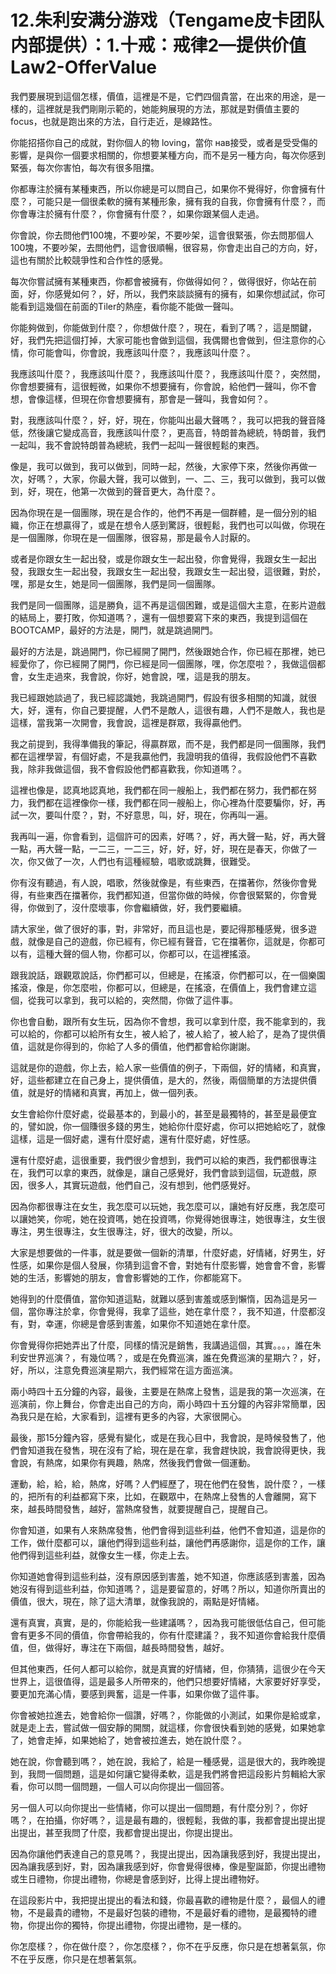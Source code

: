 # 12.朱利安满分游戏（Tengame皮卡团队内部提供）：1.十戒：戒律2—提供价值Law2-OfferValue

我們要展現到這個怎樣，價值，這裡是不是，它們四個貴當，在出來的用途，是一樣的，這裡就是我們剛剛示範的，她能夠展現的方法，那就是對價值主要的 focus，也就是跑出來的方法，自行走近，是線路性。

你能招搭你自己的成就，對你個人的物 loving，當你 нав接受，或者是受受傷的影響，是與你一個要求相關的，你想要某種方向，而不是另一種方向，每次你感到緊張，每次你害怕，每次有很多阻擋。

你都專注於擁有某種東西，所以你總是可以問自己，如果你不覺得好，你會擁有什麼？，可能只是一個很柔軟的擁有某種形象，擁有我的自我，你會擁有什麼？，而你會專注於擁有什麼？，你會擁有什麼？，如果你跟某個人走過。

你會說，你去問他們100塊，不要吵架，不要吵架，這會很緊張，你去問那個人100塊，不要吵架，去問他們，這會很順暢，很容易，你會走出自己的方向，好，這也有關於比較競爭性和合作性的感覺。

每次你嘗試擁有某種東西，你都會被擁有，你做得如何？，做得很好，你站在前面，好，你感覺如何？，好，所以，我們來談談擁有的擁有，如果你想試試，你可能看到這幾個在前面的Tiler的熱座，看你能不能做一聲叫。

你能夠做到，你能做到什麼？，你想做什麼？，現在，看到了嗎？，這是關鍵，好，我們先把這個打掉，大家可能也會做到這個，我偶爾也會做到，但注意你的心情，你可能會叫，你會說，我應該叫什麼？，我應該叫什麼？。

我應該叫什麼？，我應該叫什麼？，我應該叫什麼？，我應該叫什麼？，突然間，你會想要擁有，這很輕微，如果你不想要擁有，你會說，給他們一聲叫，你不會想，會像這樣，但現在你會想要擁有，那會是一聲叫，我會如何？。

對，我應該叫什麼？，好，好，現在，你能叫出最大聲嗎？，我可以把我的聲音降低，然後讓它變成高音，我應該叫什麼？，更高音，特朗普為總統，特朗普，我們一起叫，我不會說特朗普為總統，我們一起叫一聲很輕鬆的東西。

像是，我可以做到，我可以做到，同時一起，然後，大家停下來，然後你再做一次，好嗎？，大家，你最大聲，我可以做到，一、二、三，我可以做到，我可以做到，好，現在，他第一次做到的聲音更大，為什麼？。

因為你現在是一個團隊，現在是合作的，他們不再是一個群體，是一個分別的組織，你正在想贏得了，或是在想令人感到驚訝，很輕鬆，我們也可以叫做，你現在是一個團隊，你現在是一個團隊，很容易，那是最令人討厭的。

或者是你跟女生一起出發，或是你跟女生一起出發，你會覺得，我跟女生一起出發，我跟女生一起出發，我跟女生一起出發，我跟女生一起出發，這很難，對於，嘿，那是女生，她是同一個團隊，我們是同一個團隊。

我們是同一個團隊，這是勝負，這不再是這個困難，或是這個大主意，在影片遊戲的結局上，要打敗，你知道嗎？，還有一個想要寫下來的東西，我提到這個在BOOTCAMP，最好的方法是，開門，就是跳過開門。

最好的方法是，跳過開門，你已經開了開門，然後跟她合作，你已經在那裡，她已經愛你了，你已經開了開門，你已經是同一個團隊，嘿，你怎麼啦？，我做這個都會，女生走過來，我會說，你好，她會說，嘿，這是我的朋友。

我已經跟她談過了，我已經認識她，我跳過開門，假設有很多相關的知識，就很大，好，還有，你自己要提醒，人們不是敵人，這很有趣，人們不是敵人，我也是這樣，當我第一次開會，我會說，這裡是群眾，我得贏他們。

我之前提到，我得準備我的筆記，得贏群眾，而不是，我們都是同一個團隊，我們都在這裡學習，有個好處，不是我贏他們，我證明我的值得，我假設他們不喜歡我，除非我做這個，我不會假設他們都喜歡我，你知道嗎？。

這裡也像是，認真地認真地，我們都在同一艘船上，我們都在努力，我們都在努力，我們都在這裡像你一樣，我們都在同一艘船上，你心裡為什麼要騙你，好，再試一次，要叫什麼？，對，不好意思，叫，好，現在，你再叫一遍。

我再叫一遍，你會看到，這個許可的因素，好嗎？，好，再大聲一點，好，再大聲一點，再大聲一點，一二三，一二三，好，好，好，好，現在是春天，你做了一次，你又做了一次，人們也有這種經驗，唱歌或跳舞，很難受。

你有沒有聽過，有人說，唱歌，然後就像是，有些東西，在擋著你，然後你會覺得，有些東西在擋著你，我們都知道，但當你做的時候，你會很緊緊的，你會覺得，你做到了，沒什麼壞事，你會繼續做，好，我們要繼續。

請大家坐，做了很好的事，對，非常好，而且這也是，要記得那種感覺，很多遊戲，就像是自己的遊戲，你已經有，你已經有聲音，它在擋著你，這就是，你都可以有，這種大聲的個人物，你都可以，你都可以，在這裡搖滾。

跟我說話，跟觀眾說話，你們都可以，但總是，在搖滾，你們都可以，在一個樂園搖滾，像是，你怎麼啦，你都可以，但總是，在搖滾，在價值上，我們會建立這個，從我可以拿到，我可以給的，突然間，你做了這件事。

你也會自動，跟所有女生玩，因為你不會想，我可以拿到什麼，我不能拿到的，我可以給的，你都可以給所有女生，被人給了，被人給了，被人給了，是為了提供價值，這就是你得到的，你給了人多的價值，他們都會給你謝謝。

這就是你的遊戲，你上去，給人家一些價值的例子，下兩個，好的情緒，和真實，好，這些都建立在自己身上，提供價值，是大的，然後，兩個簡單的方法提供價值，就是好的情緒和真實，再加上，做一個列表。

女生會給你什麼好處，從最基本的，到最小的，甚至是最獨特的，甚至是最便宜的，譬如說，你一個賺很多錢的男生，她給你什麼好處，你可以把她給吃了，就像這樣，這是一個好處，還有什麼好處，還有什麼好處，好性感。

還有什麼好處，這很重要，我們很少會想到，我們可以給的東西，我們都很專注在，我們可以拿的東西，就像是，讓自己感覺好，我們會談到這個，玩遊戲，原因，很多人，其實玩遊戲，他們自己，沒有想到，他們感覺好。

因為你都很專注在女生，我怎麼可以玩她，我怎麼可以，讓她有好反應，我怎麼可以讓她笑，你呢，她在投資嗎，她在投資嗎，你覺得她很專注，她很專注，女生很專注，男生很專注，女生很專注，好，很大的改變，所以。

大家是想要做的一件事，就是要做一個新的清單，什麼好處，好情緒，好男生，好性感，如果你是個人發展，你猜到這會不會，對她有什麼影響，她會會不會，影響她的生活，影響她的朋友，會會影響她的工作，你都能寫下。

她得到的什麼價值，當你知道這點，就難以感到害羞或感到懶惰，因為這是另一個，當你專注於拿，你會覺得，我拿了這些，她在拿什麼？，我不知道，什麼都沒有，對，幸運，你總是會感到害羞，如果你不知道她在拿什麼。

你會覺得你把她弄出了什麼，同樣的情況是銷售，我講過這個，其實。。。，誰在朱利安世界巡演？，有幾位嗎？，或是在免費巡演，誰在免費巡演的星期六？，好，好，所以，注意免費巡演星期六，我們經常在這方面巡演。

兩小時四十五分鐘的內容，最後，主要是在熱席上發售，這是我的第一次巡演，在巡演前，你上舞台，你會走出自己的方向，兩小時四十五分鐘的內容非常簡單，因為我只是在給，大家看到，這裡有更多的內容，大家很開心。

最後，那15分鐘內容，感覺有變化，或是在我心目中，我會說，是時候發售了，他們會知道我在發售，現在沒有了給，現在是在拿，我會趕快說，我會說得更快，我會說，有熱席，如果你有興趣，熱席，然後我們會做一個運動。

運動，給，給，給，熱席，好嗎？人們經歷了，現在他們在發售，說什麼？，一樣的，把所有的利益都寫下來，比如，在觀眾中，在熱席上發售的人會離開，寫下來，越長時間發售，越好，當熱席發售，就要提醒自己，提醒自己。

你會知道，如果有人來熱席發售，他們會得到這些利益，他們不會知道，這是你的工作，做什麼都可以，讓他們得到這些利益，讓他們再感謝你，這是你的工作，讓他們得到這些利益，就像女生一樣，你走上去。

你知道她會得到這些利益，沒有原因感到害羞，她不知道，你應該感到害羞，因為她沒有得到這些利益，你知道嗎？，這是要留意的，好嗎？所以，知道你所賣出的價值，很大，現在，除了這大清單，就像我說的，兩點是好情緒。

還有真實，真實，是的，你能給我一些建議嗎？，因為我可能很低估自己，但可能會有更多不同的價值，你會帶給我的，你有什麼建議？，我不知道你會給我什麼價值，但，做得好，專注在下兩個，越長時間發售，越好。

但其他東西，任何人都可以給你，就是真實的好情緒，但，你猜猜，這很少在今天世界上，這很值得，這是最多人所帶來的，他們只想要好情緒，大家要好好享受，要更加充滿心情，要感到興奮，這是一件事，如果你做了這件事。

你會被她拉進去，她會給你一個讚，好嗎？，你能做的小測試，如果你是給或拿，就是走上去，嘗試做一個安靜的開關，就這樣，你會很快看到她的感覺，如果她拿了，她會走掉，如果她給了，她會被拉進去，她在說什麼？。

她在說，你會聽到嗎？，她在說，我給了，給是一種感覺，這是很大的，我昨晚提到，我問一個問題，這是如何讓它變得柔軟，這是我們將會把這段影片剪輯給大家看，你可以問一個問題，一個人可以向你提出一個回答。

另一個人可以向你提出一些情緒，你可以提出一個問題，有什麼分別？，你好嗎？，在拍攝，你好嗎？，這是最有趣的，很輕鬆，我做的事，我都會提出提出提出提出，甚至我問了什麼，我都會提出提出，你提出提出。

因為你讓他們表達自己的意見嗎？，我提出提出，因為讓我感到好，我提出提出，因為讓我感到好，對，因為讓我感到好，你會覺得很棒，像是聖誕節，你提出禮物或生日禮物，你提出禮物，你總是會感到好，比得上提出禮物好。

在這段影片中，我把提出提出的看法和錢，你最喜歡的禮物是什麼？，最個人的禮物，不是最貴的禮物，不是最好包裝的禮物，不是最好看的禮物，是最獨特的禮物，你提出你的獨特，你提出禮物，你提出禮物，是一樣的。

你怎麼樣？，你在做什麼？，你怎麼樣？，你不在乎反應，你只是在想著氣氛，你不在乎反應，你只是在想著氣氛。